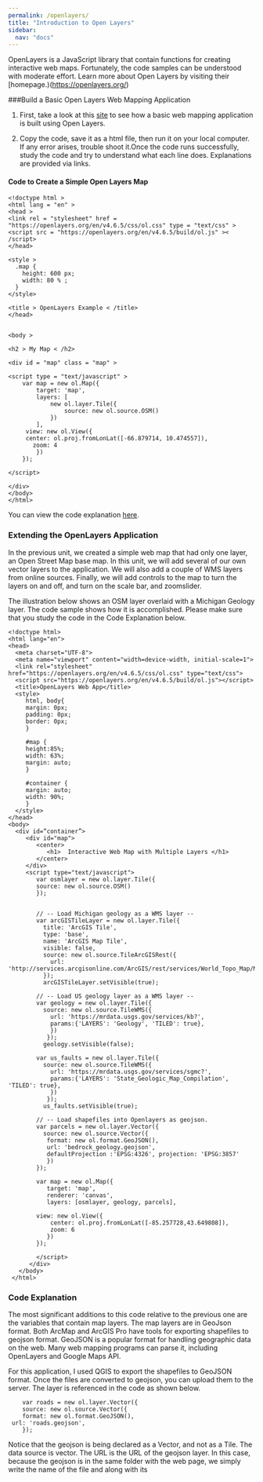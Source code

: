 ```yaml
---
permalink: /openlayers/
title: "Introduction to Open Layers"
sidebar:
  nav: "docs"
---
```



OpenLayers is a JavaScript library that contain functions for creating interactive web maps.  Fortunately, the code samples can be understood with moderate effort.  Learn more about Open Layers by visiting their [homepage.)(https://openlayers.org/)



###Build a Basic Open Layers Web Mapping Application

1. First, take a look at this [site](https://medium.com/attentive-ai/working-with-openlayers-4-part-1-creating-the-first-application-9ab27bbd7a62) to see how a basic web mapping application is built using Open Layers.


2. Copy the code, save it as a html file, then run it on your local computer.  If any error arises, trouble shoot it.Once the code runs successfully, study the code and try to understand what each line does. Explanations are provided via links.

 
#### Code to Create a Simple Open Layers Map

    <!doctype html >
    <html lang = "en" >
    <head >
    <link rel = "stylesheet" href = "https://openlayers.org/en/v4.6.5/css/ol.css" type = "text/css" >
    <script src = "https://openlayers.org/en/v4.6.5/build/ol.js" >< /script> 
    </head>

    <style >
      .map {
        height: 600 px;
        width: 80 % ;
      } 
    </style> 

    <title > OpenLayers Example < /title>
    </head>


    <body >

    <h2 > My Map < /h2>

    <div id = "map" class = "map" >

    <script type = "text/javascript" >
        var map = new ol.Map({
            target: 'map',
            layers: [
                new ol.layer.Tile({
                    source: new ol.source.OSM()
                })
            ],
         view: new ol.View({
         center: ol.proj.fromLonLat([-66.879714, 10.474557]),
           zoom: 4
            })
        }); 

    </script>

    </div> 
    </body> 
    </html>



You can view the code explanation [here](https://openlayers.org/en/latest/doc/quickstart.html).  



### Extending the OpenLayers Application

In the previous unit, we created a simple web map that had only one layer, an Open Street Map base map. In this unit, we will add several of our own vector layers to the application. We will also add a couple of WMS layers from online sources.  Finally, we will add controls to the map to turn the layers on and off, and turn on the scale bar, and zoomslider.

 
The illustration below shows an OSM layer overlaid with a Michigan Geology layer. The code sample shows how it is accomplished.  Please make sure that you study the code in the Code Explanation below.



    <!doctype html>
    <html lang="en">
    <head>
      <meta charset="UTF-8">
      <meta name="viewport" content="width=device-width, initial-scale=1">
      <link rel="stylesheet" href="https://openlayers.org/en/v4.6.5/css/ol.css" type="text/css">
      <script src="https://openlayers.org/en/v4.6.5/build/ol.js"></script>
      <title>OpenLayers Web App</title>
      <style>
         html, body{
         margin: 0px;
         padding: 0px;
         border: 0px;
         }

         #map {
         height:85%;
         width: 63%;
         margin: auto;
         }

         #container {
         margin: auto;
         width: 90%;
         }
      </style>
    </head>
    <body>
      <div id=“container”>
         <div id="map">
            <center>
               <h1>  Interactive Web Map with Multiple Layers </h1>
            </center>
         </div>
         <script type="text/javascript">
            var osmlayer = new ol.layer.Tile({
            source: new ol.source.OSM()
            });
            
            
            // -- Load Michigan geology as a WMS layer --
            var arcGISTileLayer = new ol.layer.Tile({
              title: 'ArcGIS Tile',
              type: 'base',
              name: 'ArcGIS Map Tile',
              visible: false,
              source: new ol.source.TileArcGISRest({
                url: 'http://services.arcgisonline.com/ArcGIS/rest/services/World_Topo_Map/MapServer'})
              });
              arcGISTileLayer.setVisible(true);                  
            
            // -- Load US geology layer as a WMS layer --
            var geology = new ol.layer.Tile({
              source: new ol.source.TileWMS({
                url: 'https://mrdata.usgs.gov/services/kb?',
                params:{'LAYERS': 'Geology', 'TILED': true},
                })
               });
              geology.setVisible(false);	               
            
            var us_faults = new ol.layer.Tile({
              source: new ol.source.TileWMS({
                url: 'https://mrdata.usgs.gov/services/sgmc?',
                params:{'LAYERS': 'State_Geologic_Map_Compilation', 'TILED': true},
                })
               });
              us_faults.setVisible(true); 	
            
            // -- Load shapefiles into Openlayers as geojson.  
            var parcels = new ol.layer.Vector({
              source: new ol.source.Vector({
               format: new ol.format.GeoJSON(),
               url: 'bedrock_geology.geojson',
               defaultProjection :'EPSG:4326', projection: 'EPSG:3857'
               })
            });
            
            var map = new ol.Map({
               target: 'map',
               renderer: 'canvas',
               layers: [osmlayer, geology, parcels],
            
            view: new ol.View({
                center: ol.proj.fromLonLat([-85.257728,43.649808]),
                zoom: 6
               })
            });
            
            </script>
          </div>
       </body>
     </html>


### Code Explanation
The most significant additions to this code relative to the previous one are the variables that contain map layers. The map layers are in GeoJson format. Both ArcMap and ArcGIS Pro have tools for exporting shapefiles to geojson format. GeoJSON is a popular format for handling geographic data on the web.  Many web mapping programs can parse it, including OpenLayers and Google Maps API.

For this application, I used QGIS to export the shapefiles to GeoJSON format.   Once the files are converted to geojson, you can upload them to the server. The layer is referenced in the code as shown below.  

        var roads = new ol.layer.Vector({
        source: new ol.source.Vector({ 
        format: new ol.format.GeoJSON(),  
	 url: 'roads.geojson',  	
        });	

Notice that the geojson is being declared as a Vector, and not as a Tile. The data source is vector. The URL is the URL of the geojson layer. In this case, because the geojson is in the same folder with the web page, we simply write the name of the file and along with its 

